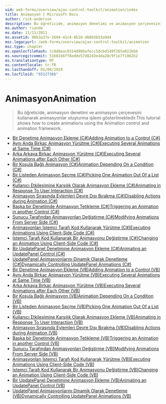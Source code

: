 ```yaml
---
uid: web-forms/overview/ajax-control-toolkit/animation/index
title: Animasyon | Microsoft Docs
author: rick-anderson
description: Bu öğreticide, animasyon denetimi ve animasyon çerçevesini kullanarak animasyonlar oluşturma işlemi gösterilmektedir.
ms.author: riande
ms.date: 11/11/2011
ms.assetid: 90b3a37e-2694-41c4-8b10-d6893b53a9d4
msc.legacyurl: /web-forms/overview/ajax-control-toolkit/animation
msc.type: chapter
ms.openlocfilehash: 1c0d8eac0314d989afecc5dcbd149f265a022bb6
ms.sourcegitcommit: 51b01b6ff8edde57d8243e4da28c9f1e7f1962b2
ms.translationtype: MT
ms.contentlocale: tr-TR
ms.lasthandoff: 05/06/2019
ms.locfileid: "65127366"
---
```

# <a name="animation"></a><span data-ttu-id="81838-103">Animasyon</span><span class="sxs-lookup"><span data-stu-id="81838-103">Animation</span></span>

> <span data-ttu-id="81838-104">Bu öğreticide, animasyon denetimi ve animasyon çerçevesini kullanarak animasyonlar oluşturma işlemi gösterilmektedir.</span><span class="sxs-lookup"><span data-stu-id="81838-104">This tutorial shows how to create animations using the Animation control and animation framework.</span></span>

- [<span data-ttu-id="81838-105">Bir Denetime Animasyon Ekleme (C#)</span><span class="sxs-lookup"><span data-stu-id="81838-105">Adding Animation to a Control (C#)</span></span>](adding-animation-to-a-control-cs.md)
- [<span data-ttu-id="81838-106">Aynı Anda Birkaç Animasyon Yürütme (C#)</span><span class="sxs-lookup"><span data-stu-id="81838-106">Executing Several Animations at Same Time (C#)</span></span>](executing-several-animations-at-the-same-time-cs.md)
- [<span data-ttu-id="81838-107">Arka Arkaya Birkaç Animasyon Yürütme (C#)</span><span class="sxs-lookup"><span data-stu-id="81838-107">Executing Several Animations after Each Other (C#)</span></span>](executing-several-animations-after-each-other-cs.md)
- [<span data-ttu-id="81838-108">Bir Koşula Bağlı Animasyon (C#)</span><span class="sxs-lookup"><span data-stu-id="81838-108">Animation Depending On a Condition (C#)</span></span>](animation-depending-on-a-condition-cs.md)
- [<span data-ttu-id="81838-109">Bir Listeden Animasyon Seçme (C#)</span><span class="sxs-lookup"><span data-stu-id="81838-109">Picking One Animation Out Of a List (C#)</span></span>](picking-one-animation-out-of-a-list-cs.md)
- [<span data-ttu-id="81838-110">Kullanıcı Etkileşimine Karşılık Olarak Animasyon Ekleme (C#)</span><span class="sxs-lookup"><span data-stu-id="81838-110">Animating in Response To User Interaction (C#)</span></span>](animating-in-response-to-user-interaction-cs.md)
- [<span data-ttu-id="81838-111">Animasyon Sırasında Eylemleri Devre Dışı Bırakma (C#)</span><span class="sxs-lookup"><span data-stu-id="81838-111">Disabling Actions during Animation (C#)</span></span>](disabling-actions-during-animation-cs.md)
- [<span data-ttu-id="81838-112">Başka bir Denetimde Animasyon Tetikleme (C#)</span><span class="sxs-lookup"><span data-stu-id="81838-112">Triggering an Animation in another Control (C#)</span></span>](triggering-an-animation-in-another-control-cs.md)
- [<span data-ttu-id="81838-113">Sunucu Tarafından Animasyonları Değiştirme (C#)</span><span class="sxs-lookup"><span data-stu-id="81838-113">Modifying Animations From Server Side (C#)</span></span>](modifying-animations-from-the-server-side-cs.md)
- [<span data-ttu-id="81838-114">Animasyonları İstemci Tarafı Kod Kullanarak Yürütme (C#)</span><span class="sxs-lookup"><span data-stu-id="81838-114">Executing Animations Using Client-Side Code (C#)</span></span>](executing-animations-using-client-side-code-cs.md)
- [<span data-ttu-id="81838-115">İstemci Tarafı Kod Kullanarak Bir Animasyonu Değiştirme (C#)</span><span class="sxs-lookup"><span data-stu-id="81838-115">Changing an Animation Using Client-Side Code (C#)</span></span>](changing-an-animation-using-client-side-code-cs.md)
- [<span data-ttu-id="81838-116">Bir UpdatePanel Denetimine Animasyon Ekleme (C#)</span><span class="sxs-lookup"><span data-stu-id="81838-116">Animating an UpdatePanel Control (C#)</span></span>](animating-an-updatepanel-control-cs.md)
- [<span data-ttu-id="81838-117">UpdatePanel Animasyonlarını Dinamik Olarak Denetleme (C#)</span><span class="sxs-lookup"><span data-stu-id="81838-117">Dynamically Controlling UpdatePanel Animations (C#)</span></span>](dynamically-controlling-updatepanel-animations-cs.md)
- [<span data-ttu-id="81838-118">Bir Denetime Animasyon Ekleme (VB)</span><span class="sxs-lookup"><span data-stu-id="81838-118">Adding Animation to a Control (VB)</span></span>](adding-animation-to-a-control-vb.md)
- [<span data-ttu-id="81838-119">Aynı Anda Birkaç Animasyon Yürütme (VB)</span><span class="sxs-lookup"><span data-stu-id="81838-119">Executing Several Animations at Same Time (VB)</span></span>](executing-several-animations-at-the-same-time-vb.md)
- [<span data-ttu-id="81838-120">Arka Arkaya Birkaç Animasyon Yürütme (VB)</span><span class="sxs-lookup"><span data-stu-id="81838-120">Executing Several Animations after Each Other (VB)</span></span>](executing-several-animations-after-each-other-vb.md)
- [<span data-ttu-id="81838-121">Bir Koşula Bağlı Animasyon (VB)</span><span class="sxs-lookup"><span data-stu-id="81838-121">Animation Depending On a Condition (VB)</span></span>](animation-depending-on-a-condition-vb.md)
- [<span data-ttu-id="81838-122">Bir Listeden Animasyon Seçme (VB)</span><span class="sxs-lookup"><span data-stu-id="81838-122">Picking One Animation Out Of a List (VB)</span></span>](picking-one-animation-out-of-a-list-vb.md)
- [<span data-ttu-id="81838-123">Kullanıcı Etkileşimine Karşılık Olarak Animasyon Ekleme (VB)</span><span class="sxs-lookup"><span data-stu-id="81838-123">Animating in Response To User Interaction (VB)</span></span>](animating-in-response-to-user-interaction-vb.md)
- [<span data-ttu-id="81838-124">Animasyon Sırasında Eylemleri Devre Dışı Bırakma (VB)</span><span class="sxs-lookup"><span data-stu-id="81838-124">Disabling Actions during Animation (VB)</span></span>](disabling-actions-during-animation-vb.md)
- [<span data-ttu-id="81838-125">Başka bir Denetimde Animasyon Tetikleme (VB)</span><span class="sxs-lookup"><span data-stu-id="81838-125">Triggering an Animation in another Control (VB)</span></span>](triggering-an-animation-in-another-control-vb.md)
- [<span data-ttu-id="81838-126">Sunucu Tarafından Animasyonları Değiştirme (VB)</span><span class="sxs-lookup"><span data-stu-id="81838-126">Modifying Animations From Server Side (VB)</span></span>](modifying-animations-from-the-server-side-vb.md)
- [<span data-ttu-id="81838-127">Animasyonları İstemci Tarafı Kod Kullanarak Yürütme (VB)</span><span class="sxs-lookup"><span data-stu-id="81838-127">Executing Animations Using Client-Side Code (VB)</span></span>](executing-animations-using-client-side-code-vb.md)
- [<span data-ttu-id="81838-128">İstemci Tarafı Kod Kullanarak Bir Animasyonu Değiştirme (VB)</span><span class="sxs-lookup"><span data-stu-id="81838-128">Changing an Animation Using Client-Side Code (VB)</span></span>](changing-an-animation-using-client-side-code-vb.md)
- [<span data-ttu-id="81838-129">Bir UpdatePanel Denetimine Animasyon Ekleme (VB)</span><span class="sxs-lookup"><span data-stu-id="81838-129">Animating an UpdatePanel Control (VB)</span></span>](animating-an-updatepanel-control-vb.md)
- [<span data-ttu-id="81838-130">UpdatePanel Animasyonlarını Dinamik Olarak Denetleme (VB)</span><span class="sxs-lookup"><span data-stu-id="81838-130">Dynamically Controlling UpdatePanel Animations (VB)</span></span>](dynamically-controlling-updatepanel-animations-vb.md)

